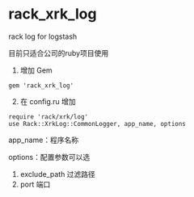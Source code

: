 # rack_xrk_log
rack log for logstash

目前只适合公司的ruby项目使用


1. 增加 Gem

~~~
gem 'rack_xrk_log'
~~~

2. 在 config.ru 增加

~~~
require 'rack/xrk/log'
use Rack::XrkLog::CommonLogger, app_name, options
~~~

app_name：程序名称

options：配置参数可以选

1.  exclude_path 过滤路径
2.  port 端口
